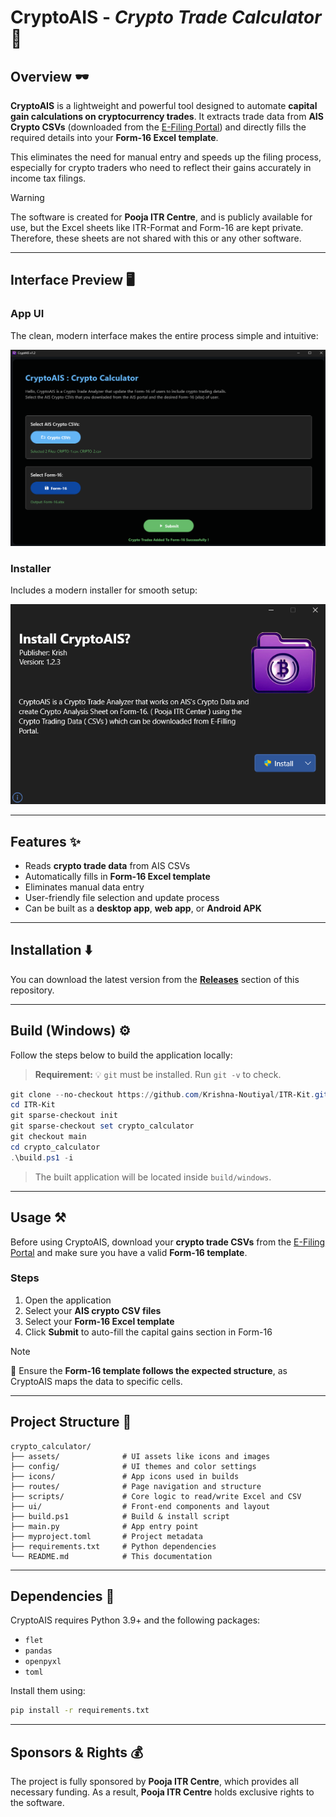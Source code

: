 # CryptoAIS - *Crypto Trade Calculator* 🧮

## Overview 🕶️

**CryptoAIS** is a lightweight and powerful tool designed to automate **capital gain calculations on cryptocurrency trades**. It extracts trade data from **AIS Crypto CSVs** (downloaded from the [E-Filing Portal](https://eportal.incometax.gov.in/)) and directly fills the required details into your **Form-16 Excel template**.

This eliminates the need for manual entry and speeds up the filing process, especially for crypto traders who need to reflect their gains accurately in income tax filings.

> [!WARNING]
The software is created for **Pooja ITR Centre**, and is publicly available for use, but the Excel sheets like ITR-Format and Form-16 are kept private. Therefore, these sheets are not shared with this or any other software.

---

## Interface Preview 🖥️

### App UI

The clean, modern interface makes the entire process simple and intuitive:

![CryptoAIS Interface](./assets/interface.png)

### Installer

Includes a modern installer for smooth setup:

![Installing CryptoAIS](./assets/installer.png)

---

## Features ✨

* Reads **crypto trade data** from AIS CSVs
* Automatically fills in **Form-16 Excel template**
* Eliminates manual data entry
* User-friendly file selection and update process
* Can be built as a **desktop app**, **web app**, or **Android APK**

---

## Installation ⬇️

You can download the latest version from the **[Releases](../../releases)** section of this repository.

---

## Build (Windows) ⚙️

Follow the steps below to build the application locally:

> **Requirement:** 💡
> `git` must be installed. Run `git -v` to check.

```powershell
git clone --no-checkout https://github.com/Krishna-Noutiyal/ITR-Kit.git
cd ITR-Kit
git sparse-checkout init
git sparse-checkout set crypto_calculator
git checkout main
cd crypto_calculator
.\build.ps1 -i
```

> The built application will be located inside `build/windows`.

---

## Usage ⚒️

Before using CryptoAIS, download your **crypto trade CSVs** from the [E-Filing Portal](https://eportal.incometax.gov.in/) and make sure you have a valid **Form-16 template**.

### Steps

1. Open the application
2. Select your **AIS crypto CSV files**
3. Select your **Form-16 Excel template**
4. Click **Submit** to auto-fill the capital gains section in Form-16

> [!NOTE]
> 📝 Ensure the **Form-16 template follows the expected structure**, as CryptoAIS maps the data to specific cells.

---

## Project Structure 📁

```text
crypto_calculator/
├── assets/              # UI assets like icons and images
├── config/              # UI themes and color settings
├── icons/               # App icons used in builds
├── routes/              # Page navigation and structure
├── scripts/             # Core logic to read/write Excel and CSV
├── ui/                  # Front-end components and layout
├── build.ps1            # Build & install script
├── main.py              # App entry point
├── myproject.toml       # Project metadata
├── requirements.txt     # Python dependencies
└── README.md            # This documentation
```

---

## Dependencies 🚴

CryptoAIS requires Python 3.9+ and the following packages:

* `flet`
* `pandas`
* `openpyxl`
* `toml`

Install them using:

```bash
pip install -r requirements.txt
```

---

## Sponsors & Rights 💰

The project is fully sponsored by **Pooja ITR Centre**, which provides all necessary funding. As a result, **Pooja ITR Centre** holds exclusive rights to the software.
